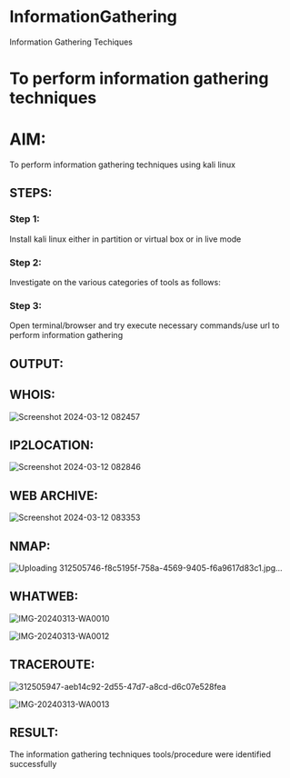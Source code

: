 # InformationGathering
Information Gathering Techiques

# To perform information gathering techniques

# AIM:

To perform information gathering techniques using kali linux 

## STEPS:

### Step 1:

Install kali linux either in partition or virtual box or in live mode

### Step 2:

Investigate on the various categories of tools as follows:

### Step 3:
Open terminal/browser and try execute necessary commands/use url to perform information gathering


## OUTPUT:
## WHOIS:
![Screenshot 2024-03-12 082457](https://github.com/chandrumathiyazhagan/InformationGathering/assets/119393023/c7462cea-ffde-4864-b0da-f17bde8b9e88)


## IP2LOCATION:
![Screenshot 2024-03-12 082846](https://github.com/chandrumathiyazhagan/InformationGathering/assets/119393023/eaba7316-6f98-4079-9c9f-b8d2a2eec7c2)


## WEB ARCHIVE:
![Screenshot 2024-03-12 083353](https://github.com/chandrumathiyazhagan/InformationGathering/assets/119393023/278a9864-a663-413c-883d-d744227fcb47)


## NMAP:
![Uploading 312505746-f8c5195f-758a-4569-9405-f6a9617d83c1.jpg…]()



## WHATWEB:
![IMG-20240313-WA0010](https://github.com/chandrumathiyazhagan/InformationGathering/assets/119393023/6d2b1060-da84-468c-9744-aa488e0b2280)

![IMG-20240313-WA0012](https://github.com/chandrumathiyazhagan/InformationGathering/assets/119393023/633d0fce-7259-431f-8060-ec69f8d7b89e)

## TRACEROUTE:
![312505947-aeb14c92-2d55-47d7-a8cd-d6c07e528fea](https://github.com/chandrumathiyazhagan/InformationGathering/assets/119393023/d7ff5fd2-bbf2-4522-9fd1-b7ae5e679ff9)

![IMG-20240313-WA0013](https://github.com/chandrumathiyazhagan/InformationGathering/assets/119393023/2836ce5e-6231-4934-af42-ec2713f82e36)

## RESULT:
The information gathering techniques tools/procedure were  identified successfully
